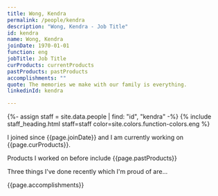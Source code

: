 ```yaml
---
title: Wong, Kendra
permalink: /people/kendra
description: "Wong, Kendra - Job Title"
id: kendra
name: Wong, Kendra
joinDate: 1970-01-01
function: eng
jobTitle: Job Title
curProducts: currentProducts
pastProducts: pastProducts
accomplishments: ""
quote: The memories we make with our family is everything.
linkedinId: kendra

---
```


{%- assign staff = site.data.people | find: "id", "kendra" -%}
{% include staff_heading.html staff=staff color=site.colors.function-colors.eng %}

<p>I joined since {{page.joinDate}} and I am currently working on {{page.curProducts}}.</p>

<p>Products I worked on before include {{page.pastProducts}}</p>

<p>Three things I've done recently which I'm proud of are...</p>
{{page.accomplishments}}
